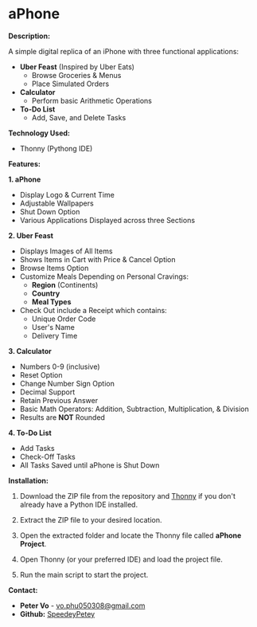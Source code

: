 # aPhone

**Description:**

A simple digital replica of an iPhone with three functional applications: 
- **Uber Feast** (Inspired by Uber Eats)
  - Browse Groceries & Menus
  - Place Simulated Orders 
- **Calculator**
  - Perform basic Arithmetic Operations
- **To-Do List**
  - Add, Save, and Delete Tasks 

**Technology Used:** 
- Thonny (Pythong IDE)

**Features:**

**1. aPhone**
- Display Logo & Current Time
- Adjustable Wallpapers
- Shut Down Option
- Various Applications Displayed across three Sections
    
**2. Uber Feast**
- Displays Images of All Items
- Shows Items in Cart with Price & Cancel Option
- Browse Items Option
- Customize Meals Depending on Personal Cravings:
  - **Region** (Continents)
  - **Country**
  - **Meal Types**
- Check Out include a Receipt which contains:
  - Unique Order Code
  - User's Name
  - Delivery Time
    
**3. Calculator**
- Numbers 0-9 (inclusive)
- Reset Option
- Change Number Sign Option
- Decimal Support
- Retain Previous Answer
- Basic Math Operators: Addition, Subtraction, Multiplication, & Division
- Results are **NOT** Rounded
  
 **4. To-Do List**
- Add Tasks
- Check-Off Tasks
- All Tasks Saved until aPhone is Shut Down
  
**Installation:**
1. Download the ZIP file from the repository and [Thonny](https://thonny.org/) if you don't already have a Python IDE installed.

2. Extract the ZIP file to your desired location.

3. Open the extracted folder and locate the Thonny file called **aPhone Project**.

4. Open Thonny (or your preferred IDE) and load the project file.

5. Run the main script to start the project.

**Contact:** 
- **Peter Vo** - vo.phu050308@gmail.com
- **Github:** [SpeedeyPetey](https://github.com/SpeedeyPetey)
    
